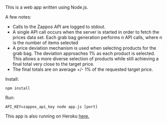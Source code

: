 This is a web app written using Node.js.

A few notes:
  - Calls to the Zappos API are logged to stdout.
  - A single API call occurs when the server is started in order
    to fetch the prices data set. Each grab bag generation performs
    n API calls, where n is the number of items selected
  - A price deviation mechanism is used when selecting products
    for the grab bag. The deviation approaches 1% as each product
    is selected. This allows a more diverse selection of products
    while still achieving a final total very close to the target price.
  - The final totals are on average +/- 1% of the requested target price.

Install:

`npm install`

Run:

`API_KEY=zappos_api_key node app.js [port]`

This app is also running on Heroku [here.](http://zappos-grab-bag-creator.herokuapp.com/)